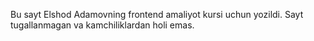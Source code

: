 Bu sayt Elshod Adamovning frontend amaliyot kursi uchun yozildi. Sayt tugallanmagan va kamchiliklardan holi emas.
